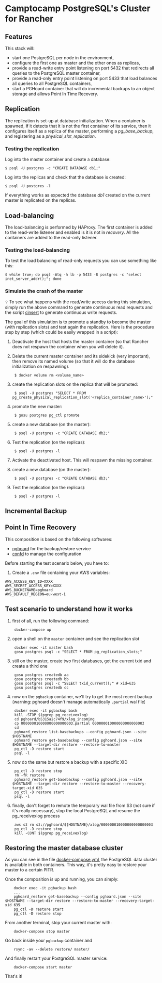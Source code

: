 # Camptocamp PostgreSQL's Cluster for Rancher

## Features

This stack will:

* start one PostgreSQL per node in the environment,
* configure the first one as master and the other ones as replicas,
* provide a read-write entry point listening on port 5432 that redirects all
queries to the PostgreSQL master container,
* provide a read-only entry point listening on port 5433 that load balances all
queries to all PostgreSQL containers,
* start a PGHoard container that will do incremental backups to an object
storage and allows Point In Time Recovery.

## Replication

The replication is set-up at database initialization. When a container is
spawned, if it detects that it is not the first container of its service, then
it configures itself as a replica of the master, performing a *pg_base_backup*,
and registering as a *physical_slot_replication*.

### Testing the replication

Log into the master container and create a database:
```
$ psql -U postgres -c "CREATE DATABASE db1;"
```

Log into the replicas and check that the database is created:
```
$ psql -U postgres -l
```

If everything works as expected the database *db1* created on the current master
is replicated on the replicas.

## Load-balancing

The load-balancing is performed by HAProxy.
The first container is added to the read-write listener and enabled is it is not
in *recovery*.
All the containers are added to the read-only listener.

### Testing the load-balancing

To test the load balancing of read-only requests you can use something like this:

```
$ while true; do psql -Atq -h lb -p 5433 -U postgres -c "select inet_server_addr();"; done
```

### Simulate the crash of the master

:bulb: To see what happens with the read/write access during this simulation,
simply run the above command to generate continuous read requests and the script
[cinsert](../scripts/cinsert.sh) to generate continuous write requests.

The goal of this simulation is to promote a standby to become the master (with
replication slots) and test again the replication. Here is the procedure step by
step (which could be easily wrapped in a script):

1. Deactivate the host that hosts the master container (so that Rancher does not
respawn the container when you will delete it).

2. Delete the current master container and its sidekick (very important), then
remove its named volume (so that it will do the database initialization on
respawning).

        $ docker volume rm <volume_name>

3. create the replication slots on the replica that will be promoted:

        $ psql -U postgres "SELECT * FROM pg_create_physical_replication_slot('<replica_container_name>');"

4. promote the new master:

        $ gosu postgres pg_ctl promote

5. create a new database (on the master):

        $ psql -U postgres -c "CREATE DATABASE db2;"

6. Test the replication (on the replicas):

        $ psql -U postgres -l

7. Activate the deactivated host. This will respawn the missing container.

8. create a new database (on the master):

        $ psql -U postgres -c "CREATE DATABASE db3;"

9. Test the replication (on the replicas):

        $ psql -U postgres -l

## Incremental Backup

## Point In Time Recovery

This composition is based on the following softwares:

* [pghoard](https://github.com/ohmu/pghoard) for the backup/restore service
* [confd](https://github.com/kelseyhightower/confd) to manage the configuration

Before starting the test scenario below, you have to:

1. Create a `.env` file containing your AWS variables:

```
AWS_ACCESS_KEY_ID=XXXX
AWS_SECRET_ACCESS_KEY=XXXX
AWS_BUCKETNAME=pghoard
AWS_DEFAULT_REGION=eu-west-1
```

## Test scenario to understand how it works
 
1. first of all, run the following command:

        docker-compose up

2. open a shell on the `master` container and see the replication slot

        docker exec -it master bash
        gosu postgres psql -c "SELECT * FROM pg_replication_slots;"

3. still on the master, create two first databases, get the current txid and create a third one

        gosu postgres createdb aa
        gosu postgres createdb bb
        gosu postgres psql -c "SELECT txid_current();" # xid=635
        gosu postgres createdb cc

4. now on the `pgbackup` container, we'll try to get the most recent backup (warning: pghoard doesn't manage automatically `.partial` wal file)

        docker exec -it pgbackup bash
        kill -STOP $(pgrep pg_receivexlog)
        cd pghoard/b5315a2c74f9/xlog_incoming
        cp 000000010000000000000003.partial 000000010000000000000003
        cd
        pghoard_restore list-basebackups --config pghoard.json --site $HOSTNAME
        pghoard_restore get-basebackup --config pghoard.json --site $HOSTNAME --target-dir restore --restore-to-master
        pg_ctl -D restore start
        psql -l

5. now do the same but restore a backup with a specific XID

        pg_ctl -D restore stop
        rm -fR restore
        pghoard_restore get-basebackup --config pghoard.json --site $HOSTNAME --target-dir restore --restore-to-master --recovery-target-xid 635
        pg_ctl -D restore start
        psql -l


6. finally, don't forget to remote the temporary wal file from S3 (not sure if it's really necessary), stop the local PostgreSQL and resume the pg_receivexlog process

        aws s3 rm s3://pghoard/${HOSTNAME}/xlog/000000010000000000000003
        pg_ctl -D restore stop
        kill -CONT $(pgrep pg_receivexlog)

## Restoring the master database cluster

As you can see in the file [docker-compose.yml](docker-compose.yml), the
PostgreSQL data cluster is available in both containers. This way, it's pretty
easy to restore your master to a certain PITR.

Once the composition is up and running, you can simply:

        docker exec -it pgbackup bash
        ...
        pghoard_restore get-basebackup --config pghoard.json --site $HOSTNAME --target-dir restore --restore-to-master --recovery-target-xid 635
        pg_ctl -D restore start
        pg_ctl -D restore stop

From another terminal, stop your current master with:

        docker-compose stop master

Go back inside your `pgbackup` container and

        rsync -av --delete restore/ master/

And finally restart your PostgreSQL master service:

        docker-compose start master

That's it!

